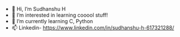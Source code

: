 - 👋 Hi, I’m Sudhanshu H
- 👀 I’m interested in learning cooool stuff!
- 🌱 I’m currently learning C, Python
- 📫 Linkedin- https://www.linkedin.com/in/sudhanshu-h-617321288/


<!---
SudhanshuH005/SudhanshuH005 is a ✨ special ✨ repository because its `README.md` (this file) appears on your GitHub profile.
You can click the Preview link to take a look at your changes.
--->
